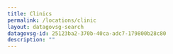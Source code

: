 ```yaml
---
title: Clinics
permalink: /locations/clinic
layout: datagovsg-search
datagovsg-id: 25123ba2-370b-40ca-adc7-179800b28c80
description: ""
---
```


